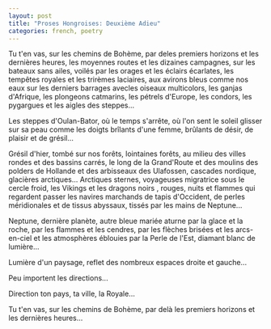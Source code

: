```yaml
---
layout: post
title: "Proses Hongroises: Deuxième Adieu"
categories: french, poetry
---
```


Tu t'en vas, sur les chemins de Bohème, par deles premiers horizons et les dernières heures, les moyennes routes et les dizaines campagnes, sur les bateaux sans ailes, voilés par les orages et les éclairs écarlates, les tempêtes royales et les trirèmes laciaires, aux avirons bleus comme nos eaux sur les derniers barrages avecles oiseaux multicolors, les ganjas d'Afrique, les plongeons catmarins, les pétrels d'Europe, les condors, les pygargues et les aigles des steppes...

Les steppes d'Oulan-Bator, où le temps s'arrête, où l'on sent le soleil glisser sur sa peau comme les doigts brîlants d'une femme, brûlants de désir, de plaisir et de grésil...

Grésil d'hier, tombé sur nos forêts, lointaines forêts, au milieu des villes rondes et des bassins carrés, le long de la Grand'Route et des moulins des polders de Hollande et des arbisseaux des Ulafossen, cascades nordique, glacières arctiques... Arctiques sternes, voyageuses migratrice sous le cercle froid, les Vikings et les dragons noirs , rouges, nuits et flammes qui regardent passer les navires marchands de tapis d'Occident, de perles méridionales et de tissus abyssaux, tissés par les mains de Neptune...

Neptune, dernière planète, autre bleue mariée aturne par la glace et la roche, par les flammes et les cendres, par les flèches brisées et les arcs-en-ciel et les atmosphères éblouies par la Perle de l'Est, diamant blanc de lumière...

Lumière d'un paysage, reflet des nombreux espaces droite et gauche... 

Peu importent les directions... 

Direction ton pays, ta ville, la Royale...

Tu t'en vas, sur les chemins de Bohème, par delà les premiers horizons et les dernières heures...